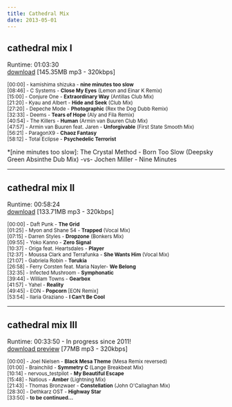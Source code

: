 ```yaml
---
title: Cathedral Mix
date: 2013-05-01
---
```


## cathedral mix I ##

Runtime: 01:03:30  
[download][cz1-download] [145.35MB mp3 - 320kbps]

<div markdown="1" style="font-size: smaller">

[00:00] - kamishima shizuka - **nine minutes too slow**  
[08:46] - C Systems - **Close My Eyes** (Lemon and Einar K Remix)  
[15:00] - Conjure One - **Extraordinary Way** (Antillas Club Mix)  
[21:20] - Kyau and Albert - **Hide and Seek** (Club Mix)  
[27:20] - Depeche Mode - **Photographic** (Rex the Dog Dubb Remix)  
[32:33] - Deems - **Tears of Hope** (Aly and Fila Remix)  
[40:54] - The Killers - **Human** (Armin van Buuren Club Mix)  
[47:57] - Armin van Buuren feat. Jaren - **Unforgivable** (First State Smooth Mix)  
[56:21] - ParagonX9 - **Chaoz Fantasy**  
[58:12] - Total Eclipse - **Psychedelic Terrorist**

</div>

*[nine minutes too slow]: The Crystal Method - Born Too Slow (Deepsky Green Absinthe Dub Mix) -vs- Jochen Miller - Nine Minutes

-----

## cathedral mix II ##

Runtime: 00:58:24  
[download][cz2-download] [133.71MB mp3 - 320kbps]

<div markdown="1" style="font-size: smaller">

[00:00] - Daft Punk - **The Grid**  
[01:25] - Myon and Shane 54 - **Trapped** (Vocal Mix)  
[07:15] - Darren Styles - **Dropzone** (Bonkers Mix)  
[09:55] - Yoko Kanno - **Zero Signal**  
[10:37] - Origa feat. Heartsdales - **Player**  
[12:37] - Moussa Clark and Terrafunka - **She Wants Him** (Vocal Mix)  
[21:07] - Gabriela Robin - **Torukia**  
[26:58] - Ferry Corsten feat. Maria Nayler- **We Belong**  
[32:35] - Infected Mushroom - **Symphonatic**  
[39:44] - William Towns - **Gearbox**  
[41:57] - Yahel - **Reality**  
[49:45] - EON - **Popcorn** [EON Remix]  
[53:54] - Ilaria Graziano - **I Can't Be Cool**  

</div>

-----

## cathedral mix III ##

Runtime: 00:33:50 - In progress since 2011!  
[download preview][cz3-download] [77MB mp3 - 320kbps]

<div markdown="1" style="font-size: smaller">

[00:00] - Joel Nielsen - **Black Mesa Theme** (Mesa Remix reversed)  
[01:00] - Brainchild - **Symmetry C** (Lange Breakbeat Mix)  
[10:14] - nervous_testpilot - **My Beautiful Escape**  
[15:48] - Natious - **Amber** (Lightning Mix)  
[21:43] - Thomas Bronzwaer - **Constellation** (John O'Callaghan Mix)  
[28:30] - Dethkarz OST - **Highway Star**  
[33:50] - **to be continued...**

</div>

[cz1-download]: https://drive.google.com/open?id=0B2UkrR9vDjRUeWtobTU1a1hWQTg
[cz2-download]: https://drive.google.com/open?id=0B2UkrR9vDjRUbjJDdjZrY1BhX3M
[cz3-download]: https://drive.google.com/open?id=0B2UkrR9vDjRUZ1d6aGNoRXd3QVU
